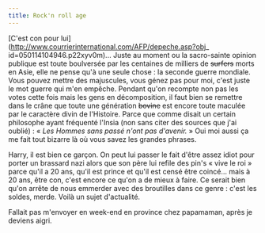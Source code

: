 ```yaml
---
title: Rock'n roll age
---
```


[C'est con pour lui](http://www.courrierinternational.com/AFP/depeche.asp?obj_
id=050114104946.p22xyv0m)... Juste au moment ou la sacro-sainte opinion
publique est toute boulversée par les centaines de milliers de <s>surfers</s>
morts en Asie, elle ne pense qu'à une seule chose : la seconde guerre
mondiale. Vous pouvez mettre des majuscules, vous génez pas pour moi, c'est
juste le mot guerre qui m'en empêche. Pendant qu'on recompte non pas les votes
cette fois mais les gens en décomposition, il faut bien se remettre dans le
crâne que toute une génération <s>bovine</s> est encore toute maculée par le
caractère divin de l'Histoire. Parce que comme disait un certain philosophe
ayant fréquenté l'Insia (non sans citer des sources que j'ai oublié) : « _Les
Hommes sans passé n'ont pas d'avenir._ » Oui moi aussi ça me fait tout bizarre
là où vous savez les grandes phrases.

Harry, il est bien ce garçon. On peut lui passer le fait d'être assez idiot
pour porter un brassard nazi alors que son père lui refile des pin's « vive le
roi » parce qu'il a 20 ans, qu'il est prince et qu'il est censé être coincé...
mais à 20 ans, être con, c'est encore ce qu'on a de mieux à faire. Ce serait
bien qu'on arrête de nous emmerder avec des broutilles dans ce genre : c'est
les soldes, merde. Voilà un sujet d'actualité.

Fallait pas m'envoyer en week-end en province chez papamaman, après je deviens
aigri.

